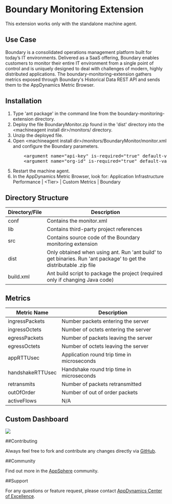 Boundary Monitoring Extension
============================

This extension works only with the standalone machine agent.

## Use Case

Boundary is a consolidated operations management platform built for today’s IT environments. Delivered as a SaaS offering, Boundary enables customers to monitor their entire IT environment from a single point of control and is uniquely designed to deal with challenges of modern, highly distributed applications. The boundary-monitoring-extension gathers metrics exposed through Boundary's Historical Data REST API and sends them to the AppDynamics Metric Browser.

## Installation
<ol>
	<li>Type 'ant package' in the command line from the boundary-monitoring-extension directory.
	</li>
	<li>Deploy the file BoundaryMonitor.zip found in the 'dist' directory into the &lt;machineagent install dir&gt;/monitors/ directory.
	</li>
	<li>Unzip the deployed file.
	</li>
	<li>Open &lt;machineagent install dir&gt;/monitors/BoundaryMonitor/monitor.xml and configure the Boundary parameters.
<p></p>
<pre>
	&lt;argument name="api-key" is-required="true" default-value="" /&gt;          
	&lt;argument name="org-id" is-required="true" default-value="" /&gt;
</pre>
	</li>	
	<li> Restart the machine agent.
	</li>
	<li>In the AppDynamics Metric Browser, look for: Application Infrastructure Performance | &lt;Tier&gt; | Custom Metrics | Boundary
	</li>
</ol>

## Directory Structure

| Directory/File | Description |
|----------------|-------------|
|conf            | Contains the monitor.xml |
|lib             | Contains third-party project references |
|src             | Contains source code of the Boundary monitoring extension |
|dist            | Only obtained when using ant. Run 'ant build' to get binaries. Run 'ant package' to get the distributable .zip file |
|build.xml       | Ant build script to package the project (required only if changing Java code) |

## Metrics

|Metric Name           | Description     |
|----------------------|-----------------|
|ingressPackets    	   | Number packets entering the server |
|ingressOctets             | Number of octets entering the server |
|egressPackets         | Number of packets leaving the server |
|egressOctets         | Number of octets leaving the server |
|appRTTUsec          | Application round trip time in microseconds |
|handshakeRTTUsec       | Handshake round trip time in microseconds |
|retransmits                | Number of packets retransmitted|
|outOfOrder            | Number of out of order packets |
|activeFlows                  | N/A |

## Custom Dashboard

![](https://raw.github.com/Appdynamics/boundary-monitoring-extension/master/Boundary%20Dashboard.png?token=2880440__eyJzY29wZSI6IlJhd0Jsb2I6QXBwZHluYW1pY3MvYm91bmRhcnktbW9uaXRvcmluZy1leHRlbnNpb24vbWFzdGVyL0JvdW5kYXJ5IERhc2hib2FyZC5wbmciLCJleHBpcmVzIjoxMzg2ODAyNTAyfQ%3D%3D--dfa89e2e3461bbd8ef09d5db317bb02c430da0b9)

##Contributing

Always feel free to fork and contribute any changes directly via [GitHub](https://github.com/Appdynamics/boundary-monitoring-extension).

##Community

Find out more in the [AppSphere](http://appsphere.appdynamics.com/t5/eXchange/Boundary-Monitoring-Extension/idi-p/4851) community.

##Support

For any questions or feature request, please contact [AppDynamics Center of Excellence](mailto:ace-request@appdynamics.com).

